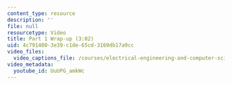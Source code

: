 ```yaml
---
content_type: resource
description: ''
file: null
resourcetype: Video
title: Part 1 Wrap-up (3:02)
uid: 4c791480-3e39-c1de-65cd-3169db17a9cc
video_files:
  video_captions_file: /courses/electrical-engineering-and-computer-science/6-004-computation-structures-spring-2017/c8/c8s2/c8s2v6/part-1-wrap-up-3-02-/UuUPG_amkWc.vtt
video_metadata:
  youtube_id: UuUPG_amkWc
---
```

